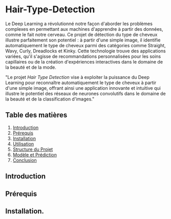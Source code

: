 # Hair-Type-Detection

Le Deep Learning a révolutionné notre façon d'aborder les problèmes complexes en permettant aux machines d'apprendre à partir des données, comme le fait notre cerveau. Ce projet de détection du type de cheveux illustre parfaitement son potentiel : à partir d'une simple image, il identifie automatiquement le type de cheveux parmi des catégories comme Straight, Wavy, Curly, Dreadlocks et Kinky. Cette technologie trouve des applications variées, qu'il s'agisse de recommandations personnalisées pour les soins capillaires ou de la création d'expériences interactives dans le domaine de la beauté et de la mode.

"Le projet *Hair Type Detection* vise à exploiter la puissance du Deep Learning pour reconnaître automatiquement le type de cheveux à partir d'une simple image, offrant ainsi une application innovante et intuitive qui illustre le potentiel des réseaux de neurones convolutifs dans le domaine de la beauté et de la classification d'images."

## Table des matières

1. [Introduction](#introduction)
2. [Prérequis](#prérequis)
3. [Installation](#installation)
4. [Utilisation](#utilisation)
5. [Structure du Projet](#structure-du-projet)
6. [Modèle et Prédiction](#modèle-et-prédiction)
7. [Conclusion](#conclusion)

## Introduction

## Prérequis

## Installation.
